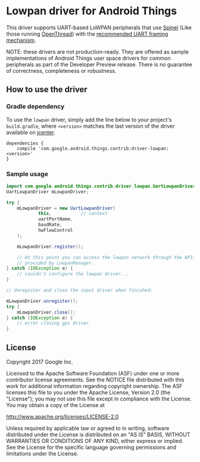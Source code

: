 Lowpan driver for Android Things
=================================

This driver supports UART-based LoWPAN peripherals that use
[Spinel](https://tools.ietf.org/html/draft-rquattle-spinel-unified) (Like those running
[OpenThread](http://openthread.io)) with the
[recommended UART framing mechanism](https://tools.ietf.org/html/draft-rquattle-spinel-unified-00#appendix-A.1.2).

NOTE: these drivers are not production-ready. They are offered as sample
implementations of Android Things user space drivers for common peripherals
as part of the Developer Preview release. There is no guarantee
of correctness, completeness or robustness.

How to use the driver
---------------------

### Gradle dependency

To use the `lowpan` driver, simply add the line below to your project's `build.gradle`,
where `<version>` matches the last version of the driver available on [jcenter][jcenter].

```
dependencies {
    compile 'com.google.android.things.contrib:driver-lowpan:<version>'
}
```

### Sample usage

```java
import com.google.android.things.contrib.driver.lowpan.UartLowpanDriver;
UartLowpanDriver mLowpanDriver;

try {
    mLowpanDriver = new UartLowpanDriver(
            this,           // context
            uartPortName,
            baudRate,
            hwFlowControl
    );

    mLowpanDriver.register();

    // At this point you can access the lowpan network through the APIs
    // provided by LowpanManager.
} catch (IOException e) {
    // couldn't configure the lowpan driver...
}

// Unregister and close the input driver when finished:

mLowpanDriver.unregister();
try {
    mLowpanDriver.close();
} catch (IOException e) {
    // error closing gps driver
}
```

License
-------

Copyright 2017 Google Inc.

Licensed to the Apache Software Foundation (ASF) under one or more contributor
license agreements.  See the NOTICE file distributed with this work for
additional information regarding copyright ownership.  The ASF licenses this
file to you under the Apache License, Version 2.0 (the "License"); you may not
use this file except in compliance with the License.  You may obtain a copy of
the License at

  http://www.apache.org/licenses/LICENSE-2.0

Unless required by applicable law or agreed to in writing, software
distributed under the License is distributed on an "AS IS" BASIS, WITHOUT
WARRANTIES OR CONDITIONS OF ANY KIND, either express or implied.  See the
License for the specific language governing permissions and limitations under
the License.

[jcenter]: https://bintray.com/google/androidthings/contrib-driver-lowpan/_latestVersion
[lowpan]: https://developer.android.com/training/lowpan/index.html
